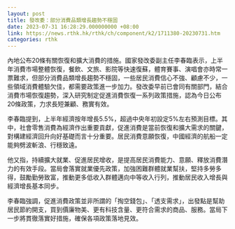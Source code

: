 ```yaml
---
layout: post
title: 發改委：部分消費品類增長趨勢不穩固
date: 2023-07-31 16:28:29.000000000 +08:00
link: https://news.rthk.hk/rthk/ch/component/k2/1711380-20230731.htm
categories: rthk
---
```


內地公布20條有關恢復和擴大消費的措施。國家發改委副主任李春臨表示，上半年消費市場整體恢復，餐飲、文旅、影院等快速復蘇，體育賽事、演唱會亦時常一票難求，但部分消費品類增長趨勢不穩固，一些居民消費信心不強、顧慮不少，一些領域消費體驗欠佳，都需要政策進一步加力。發改委早前已會同有關部門，結合消費市場恢復趨勢，深入研究制定促進消費恢復一系列政策措施，認為今日公布20條政策，力求長短兼顧、務實有效。

李春臨提到，上半年經濟按年增長5.5%，超過中央年初設定5%左右預測目標。其中，社會零售消費為經濟作出重要貢獻，促進消費是當前恢復和擴大需求的關鍵，對構建經濟回升向好基礎而言十分重要。居民消費意願恢復，中國經濟的航船一定能夠劈波斬浪、行穩致遠。

他又指，持續擴大就業、促進居民增收，是提高居民消費能力、意願、釋放消費潛力的有效手段。當局會落實就業優先政策，加強困難群體就業幫扶，堅持多勞多得，鼓勵勤勞致富，推動更多低收入群體邁向中等收入行列，推動居民收入增長與經濟增長基本同步。

李春臨強調，促進消費政策並非所謂的「掏空錢包」、「透支需求」，出發點是幫助居民節約開支，買到價廉物美、更有科技含量、更符合需求的商品、服務。當局下一步將貫徹落實好措施，確保各項政策落地見效。
